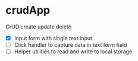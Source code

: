# crudApp
CrUD create update delete

- [x] Input form with single text input
- [ ] Click handler to capture data in text form field
- [ ] Helper utilities to read and write to local storage
